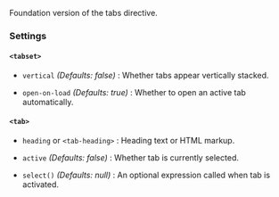 Foundation version of the tabs directive.

### Settings ###

#### `<tabset>` ####

 * `vertical`
 	_(Defaults: false)_ :
 	Whether tabs appear vertically stacked.

 * `open-on-load`
  _(Defaults: true)_ :
  Whether to open an active tab automatically.

#### `<tab>` ####

 * `heading` or `<tab-heading>`
 	:
 	Heading text or HTML markup.

 * `active` <i class="fa fa-eye"></i>
 	_(Defaults: false)_ :
 	Whether tab is currently selected.

 * `select()`
 	_(Defaults: null)_ :
 	An optional expression called when tab is activated.
